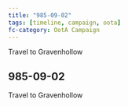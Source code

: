 ```yaml
---
title: "985-09-02"
tags: [timeline, campaign, oota]
fc-category: OotA Campaign
---
```

<span class='ob-timelines'
	data-date='985-09-02-00'
	data-title='Campaign: NAGA Adventures'
	data-class='orange'> Travel to Gravenhollow </span>
## 985-09-02
Travel to Gravenhollow

